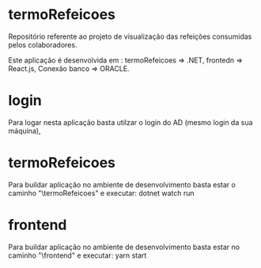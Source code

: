 # termoRefeicoes

Repositório referente ao projeto de visualização das refeições consumidas pelos colaboradores.

Este aplicação é desenvolvida em :
termoRefeicoes => .NET,
frontedn => React.js,
Conexão banco => ORACLE.

# login

Para logar nesta aplicação basta utilzar o login do AD (mesmo login da sua máquina),

# termoRefeicoes

Para buildar aplicação no ambiente de desenvolvimento basta estar o caminho "\termoRefeicoes" e executar: dotnet watch run

# frontend

Para buildar aplicação no ambiente de desenvolvimento basta estar no caminho "\frontend" e executar: yarn start
